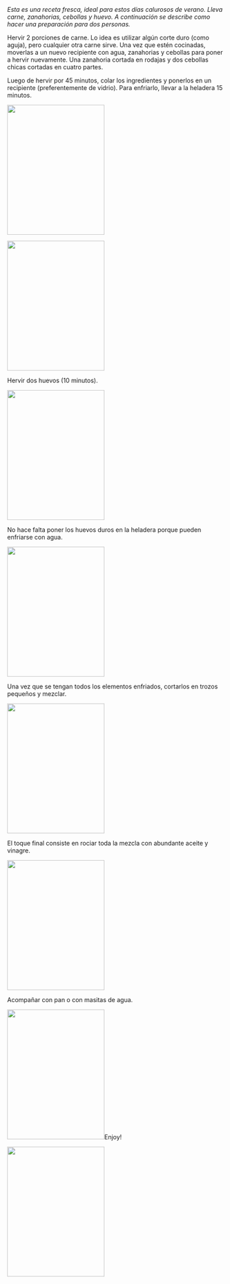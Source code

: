 <html><body><em>Esta es una receta fresca, ideal para estos días calurosos de verano. Lleva carne, zanahorias, cebollas y huevo. A continuación se describe como hacer una preparación para dos personas.</em><!--more-->



Hervir 2 porciones de carne. Lo idea es utilizar algún corte duro (como aguja), pero cualquier otra carne sirve. Una vez que estén cocinadas, moverlas a un nuevo recipiente con agua, zanahorias y cebollas para poner a hervir nuevamente. Una zanahoria cortada en rodajas y dos cebollas chicas cortadas en cuatro partes.



Luego de hervir por 45 minutos, colar los ingredientes y ponerlos en un recipiente (preferentemente de vidrio). Para enfriarlo, llevar a la heladera 15 minutos.



<a href="/wp-content/uploads/2009/01/imagen209.jpg"><img class="aligncenter size-medium wp-image-1226" title="imagen209" src="/wp-content/uploads/2009/01/imagen209-225x300.jpg" alt="" width="225" height="300"></a>



<a href="/wp-content/uploads/2009/01/imagen210.jpg"><img class="aligncenter size-medium wp-image-1227" title="imagen210" src="/wp-content/uploads/2009/01/imagen210-225x300.jpg" alt="" width="225" height="300"></a>



Hervir dos huevos (10 minutos).



<a href="/wp-content/uploads/2009/01/imagen208.jpg"><img class="aligncenter size-medium wp-image-1225" title="imagen208" src="/wp-content/uploads/2009/01/imagen208-225x300.jpg" alt="" width="225" height="300"></a>



No hace falta poner los huevos duros en la heladera porque pueden enfriarse con agua.



<a href="/wp-content/uploads/2009/01/imagen211.jpg"><img class="aligncenter size-medium wp-image-1228" title="imagen211" src="/wp-content/uploads/2009/01/imagen211-225x300.jpg" alt="" width="225" height="300"></a>



Una vez que se tengan todos los elementos enfriados, cortarlos en trozos pequeños y mezclar.



<a href="/wp-content/uploads/2009/01/imagen212.jpg"><img class="aligncenter size-medium wp-image-1229" title="imagen212" src="/wp-content/uploads/2009/01/imagen212-225x300.jpg" alt="" width="225" height="300"></a>



El toque final consiste en rociar toda la mezcla con abundante aceite y vinagre.



<a href="/wp-content/uploads/2009/01/imagen213.jpg"><img class="aligncenter size-medium wp-image-1230" title="imagen213" src="/wp-content/uploads/2009/01/imagen213-225x300.jpg" alt="" width="225" height="300"></a>



Acompañar con pan o con masitas de agua.



<a href="/wp-content/uploads/2009/01/imagen214.jpg"><img class="aligncenter size-medium wp-image-1231" title="imagen214" src="/wp-content/uploads/2009/01/imagen214-225x300.jpg" alt="" width="225" height="300"></a>Enjoy!



<a href="/wp-content/uploads/2009/01/imagen216.jpg"><img class="aligncenter size-medium wp-image-1232" title="imagen216" src="/wp-content/uploads/2009/01/imagen216-225x300.jpg" alt="" width="225" height="300"></a></body></html>